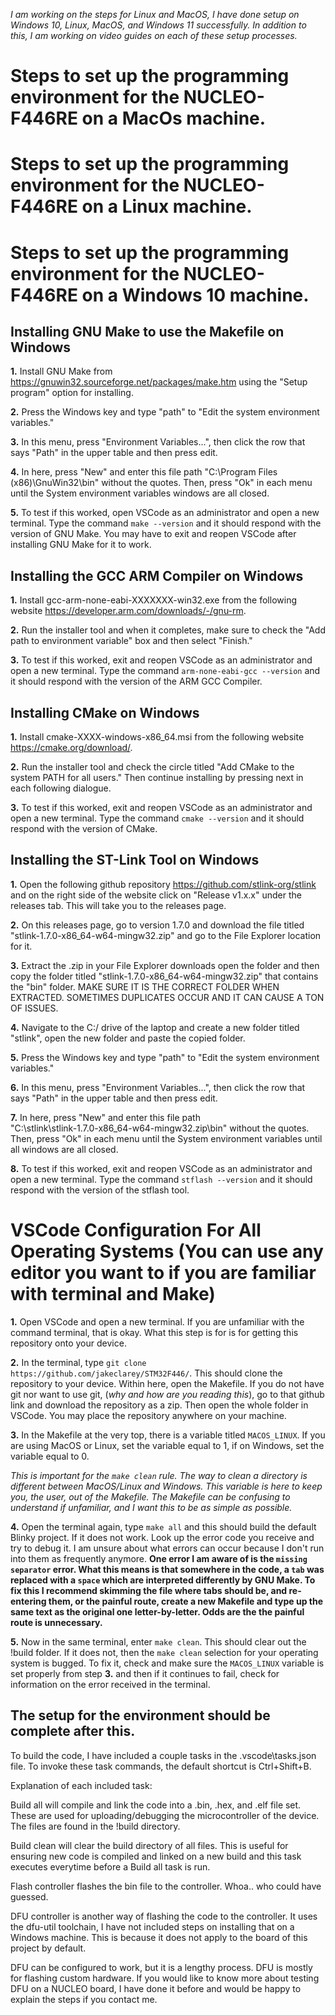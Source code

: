 *I am working on the steps for Linux and MacOS, I have done setup on Windows 10, Linux, MacOS,
and Windows 11 successfully. In addition to this, I am working on video guides on each of these
setup processes.*

# Steps to set up the programming environment for the NUCLEO-F446RE on a MacOs machine.

# Steps to set up the programming environment for the NUCLEO-F446RE on a Linux machine.

# Steps to set up the programming environment for the NUCLEO-F446RE on a Windows 10 machine.

## Installing GNU Make to use the Makefile on Windows

**1.** Install GNU Make from https://gnuwin32.sourceforge.net/packages/make.htm using the 
"Setup program" option for installing.

**2.** Press the Windows key and type "path" to "Edit the system environment variables."

**3.** In this menu, press "Environment Variables...", then click the row that says "Path" in the upper 
table and then press edit. 

**4.** In here, press "New" and enter this file path "C:\Program Files (x86)\GnuWin32\bin" without the 
quotes. Then, press "Ok" in each menu until the System environment variables windows are all closed.

**5.** To test if this worked, open VSCode as an administrator and open a new terminal. Type the 
command `make --version` and it should respond with the version of GNU Make. You may have to exit 
and reopen VSCode after installing GNU Make for it to work.


## Installing the GCC ARM Compiler on Windows 

**1.** Install gcc-arm-none-eabi-XXXXXXX-win32.exe from the following website 
https://developer.arm.com/downloads/-/gnu-rm.

**2.** Run the installer tool and when it completes, make sure to check the 
"Add path to  environment variable" box and then select "Finish."

**3.** To test if this worked, exit and reopen VSCode as an administrator and open a new terminal. Type
the command `arm-none-eabi-gcc --version` and it should respond with the version of the ARM GCC 
Compiler.


## Installing CMake on Windows

**1.** Install cmake-XXXX-windows-x86_64.msi from the following website https://cmake.org/download/.

**2.** Run the installer tool and check the circle titled "Add CMake to the system PATH for all users." 
Then continue installing by pressing next in each following dialogue.

**3.** To test if this worked, exit and reopen VSCode as an administrator and open a new terminal. Type
the command `cmake --version` and it should respond with the version of CMake.


## Installing the ST-Link Tool on Windows

**1.** Open the following github repository https://github.com/stlink-org/stlink and on the right side 
of the website click on "Release v1.x.x" under the releases tab. This will take you to the releases
page.

**2.** On this releases page, go to version 1.7.0 and download the file titled 
"stlink-1.7.0-x86_64-w64-mingw32.zip" and go to the File Explorer location for it.

**3.** Extract the .zip in your File Explorer downloads open the folder and then copy the folder titled
"stlink-1.7.0-x86_64-w64-mingw32.zip" that contains the "bin" folder. MAKE SURE IT IS THE CORRECT 
FOLDER WHEN EXTRACTED. SOMETIMES DUPLICATES OCCUR AND IT CAN CAUSE A TON OF ISSUES.

**4.** Navigate to the C:/ drive of the laptop and create a new folder titled "stlink", open the new 
folder and paste the copied folder.

**5.** Press the Windows key and type "path" to "Edit the system environment variables."

**6.** In this menu, press "Environment Variables...", then click the row that says "Path" in the upper 
table and then press edit. 

**7.** In here, press "New" and enter this file path  
"C:\stlink\stlink-1.7.0-x86_64-w64-mingw32.zip\bin" without the quotes. Then, press "Ok" in each 
menu until the System environment variables until all windows are all closed.

**8.** To test if this worked, exit and reopen VSCode as an administrator and open a new terminal. Type
the command `stflash --version` and it should respond with the version of the stflash tool.

# VSCode Configuration For All Operating Systems (You can use any editor you want to if you are familiar with terminal and Make) 

**1.** Open VSCode and open a new terminal. If you are unfamiliar with the command terminal, that is 
okay. What this step is for is for getting this repository onto your device.

**2.** In the terminal, type `git clone https://github.com/jakeclarey/STM32F446/`. This should clone the
repository to your device. Within here, open the Makefile. If you do not have git nor want to use git,
(*why and how are you reading this*), go to that github link and download the repository as a zip. Then
open the whole folder in VSCode. You may place the repository anywhere on your machine.

**3.** In the Makefile at the very top, there is a variable titled `MACOS_LINUX`. If you are using 
MacOS or Linux, set the variable equal to 1, if on Windows, set the variable equal to 0. 

*This is important for the `make clean` rule. The way to clean a directory is different between 
MacOS/Linux and Windows. This variable is here to keep you, the user, out of the Makefile. The Makefile
can be confusing to understand if unfamiliar, and I want this to be as simple as possible.*

**4.** Open the terminal again, type `make all` and this should build the default Blinky project. If it
does not work. Look up the error code you receive and try to debug it. I am unsure about what errors can
occur because I don't run into them as frequently anymore. **One error I am aware of is the 
`missing separator` error. What this means is that somewhere in the code, a `tab` was replaced with a 
`space` which are interpreted differently by GNU Make. To fix this I recommend skimming the file where
tabs should be, and re-entering them, or the painful route, create a new Makefile and type up the same
text as the original one letter-by-letter. Odds are the the painful route is unnecessary.**

**5.** Now in the same terminal, enter `make clean`. This should clear out the !build folder. If it does
not, then the `make clean` selection for your operating system is bugged. To fix it, check and make sure
the `MACOS_LINUX` variable is set properly from step **3.** and then if it continues to fail, check for
information on the error received in the terminal.

## The setup for the environment should be complete after this. 

To build the code, I have included a couple tasks in the .vscode\tasks.json file. To invoke these 
task commands, the default shortcut is Ctrl+Shift+B. 

Explanation of each included task:

Build all will compile and link the code into a .bin, .hex, and .elf file set. These are used for 
uploading/debugging the microcontroller of the device. The files are found in the !build directory.

Build clean will clear the build directory of all files. This is useful for ensuring new code is 
compiled and linked on a new build and this task executes everytime before a Build all task is run.

Flash controller flashes the bin file to the controller. Whoa.. who could have guessed.

DFU controller is another way of flashing the code to the controller. It uses the dfu-util 
toolchain, I have not included steps on installing that on a Windows machine. This is because it 
does not apply to the board of this project by default.

DFU can be configured to work, but it is a lengthy process. DFU is mostly for flashing custom 
hardware. If you would like to know more about testing DFU on a NUCLEO board, I have done it before
and would be happy to explain the steps if you contact me. 
